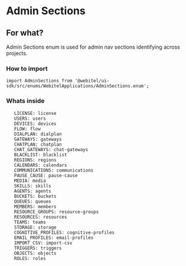 # Admin Sections

## For what?
Admin Sections enum is used for admin nav sections identifying across projects.

### How to import
```
import AdminSections from '@webitel/ui-sdk/src/enums/WebitelApplications/AdminSections.enum';
```
### Whats inside
```
   LICENSE: license
   USERS: users
   DEVICES: devices
   FLOW: flow
   DIALPLAN: dialplan
   GATEWAYS: gateways
   CHATPLAN: chatplan
   CHAT_GATEWAYS: chat-gateways
   BLACKLIST: blacklist
   REGIONS: regions
   CALENDARS: calendars
   COMMUNICATIONS: communications
   PAUSE_CAUSE: pause-cause
   MEDIA: media
   SKILLS: skills
   AGENTS: agents
   BUCKETS: buckets
   QUEUES: queues
   MEMBERS: members
   RESOURCE_GROUPS: resource-groups
   RESOURCES: resources
   TEAMS: teams
   STORAGE: storage
   COGNITIVE_PROFILES: cognitive-profiles
   EMAIL_PROFILES: email-profiles
   IMPORT_CSV: import-csv
   TRIGGERS: triggers
   OBJECTS: objects
   ROLES: roles
```
